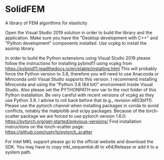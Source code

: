 # SolidFEM
A library of FEM algorithms for elasticity

Open the Visual Studio 2019 solution in order to build the library and the application. Make sure you have the "Desktop development with C++" and "Python development" components installed. Use vcpkg to install the assimp library.

In order to build the Python extensions using Visual Studio 2019 please follow the instructions for installing pybind11 using vcpkg from https://pybind11.readthedocs.io/en/stable/installing.html
This will probably force the Python version to 3.8, therefore you will need to use Anaconda or Miniconda until Visual Studio supports this version.
I recommend installing Miniconda and using the "Python 3.8 (64 bit)" environment inside Visual Studio. Also please set the PYTHONPATH env var to the root folder of this Python installation.
Be very careful with recent versions of vcpkg as they use Python 3.9. I advise to roll back before that (e.g., revision e803bf11).
Please use the pytorch channel when installing packages in conda to avoid conflicts, notably the matplotlib and scipy packages.
Because of the torch-scatter package we are forced to use pytorch version 1.6.0: https://pytorch.org/get-started/previous-versions/
Find installation instructions on the torch-scatter page: https://github.com/rusty1s/pytorch_scatter

For Intel MKL support please go to the official website and download the SDK. You may have to copy mkl_sequential.dll to x64/Release or add it to a system path.
